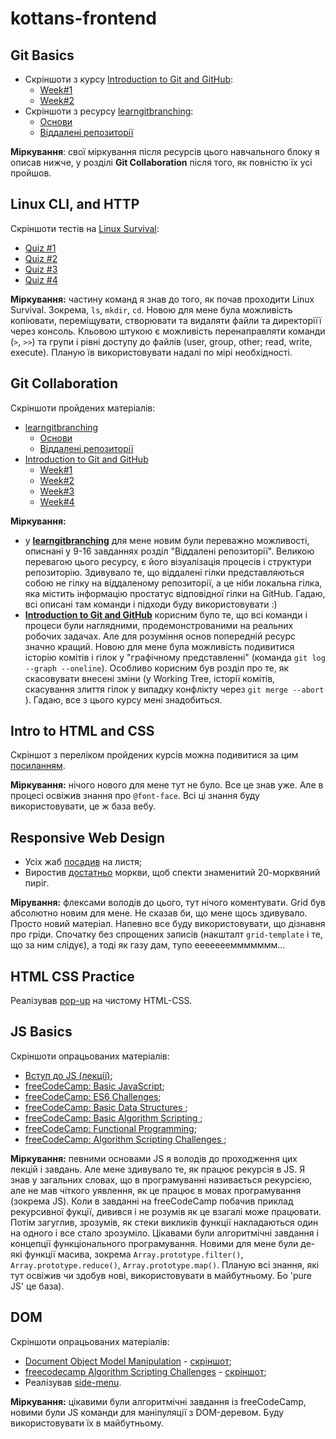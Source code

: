 # kottans-frontend

## Git Basics
* Скріншоти з курсу [Introduction to Git and GitHub](https://www.coursera.org/learn/introduction-git-github):
  * [Week#1](./taks_git_basics/../task_git_basics/Introduction_to_Git_and_GitHub_week1.png)
  * [Week#2](./taks_git_basics/../task_git_basics/Introduction_to_Git_and_GitHub_week2.png)
* Скріншоти з ресурсу [learngitbranching](https://learngitbranching.js.org/?locale=uk):
  * [Основи](task_git_collaboration/git-branching_1.png)
  * [Віддалені репозиторії](task_git_collaboration/git-branching_2.png)

__Міркування__: свої міркування після ресурсів цього навчального блоку я описав нижче, у розділі __Git Collaboration__ після того, як повністю їх усі пройшов.

## Linux CLI, and HTTP
Скріншоти тестів на [Linux Survival](https://linuxsurvival.com/linux-tutorial-introduction/):
* [Quiz #1](./task_linux_cli/Linux-Survival_Quiz-1.png)
* [Quiz #2](./task_linux_cli/Linux-Survival_Quiz-2.png)
* [Quiz #3](./task_linux_cli/Linux-Survival_Quiz-3.png)
* [Quiz #4](./task_linux_cli/Linux-Survival_Quiz-4.png)

__Міркування:__ частину команд я знав до того, як почав проходити Linux Survival. Зокрема, `ls`, `mkdir`, `cd`. Новою для мене була можливість копіювати, переміщувати, створювати та видаляти файли та директоріїї через консоль. Кльовою штукою є можливість перенаправляти команди (`>`, `>>`) та групи і рівні доступу до файлів (user, group, other; read, write, execute). Планую їв використовувати надалі по мірі необхідності.

## Git Collaboration
Скріншоти пройдених матеріалів:
* [learngitbranching](https://learngitbranching.js.org/?locale=uk)
  * [Основи](task_git_collaboration/git-branching_1.png)
  * [Віддалені репозиторії](task_git_collaboration/git-branching_2.png)
* [Introduction to Git and GitHub](https://www.coursera.org/learn/introduction-git-github/home/info)
  * [Week#1](task_git_collaboration/Introduction-to-Git-and-GitHub_1.png) 
  * [Week#2](task_git_collaboration/Introduction-to-Git-and-GitHub_2.png) 
  * [Week#3](task_git_collaboration/Introduction-to-Git-and-GitHub_3.png) 
  * [Week#4](task_git_collaboration/Introduction-to-Git-and-GitHub_4.png) 

__Міркування:__ 
* у __[learngitbranching](https://learngitbranching.js.org/?locale=uk)__ для мене новим були переважно можливості, описнані у 9-16 завданнях розділ "Віддалені репозиторії". Великою перевагою цього ресурсу, є його візуалізація процесів і структури репозиторію. Здивувало те, що віддалені гілки представляються собою не гілку на віддаленому репозиторії, а це ніби локальна гілка, яка містить інформацію простатус відповідної гілки на GitHub. Гадаю, всі описані там команди і підходи буду використовувати :)
* __[Introduction to Git and GitHub](https://www.coursera.org/learn/introduction-git-github/home/info)__ корисним було те, що всі команди і процеси були наглядними, продемонстрованими на реальних робочих задачах. Але для розуміння основ попередній ресурс значно кращий. Новою для мене була можливість подивитися історію комітів і гілок у "графічному представленні" (команда `git log --graph --oneline`). Особливо корисним був розділ про те, як скасовувати внесені зміни (у Working Tree, історії комітів, скасування злиття гілок у випадку конфлікту через `git merge --abort `). Гадаю, все з цього курсу мені знадобиться.

## Intro to HTML and CSS
Скріншот з переліком пройдених курсів можна подивитися за цим [посиланням](task_html_css_intro/learn-html-css.png).

__Міркування:__ нічого нового для мене тут не було. Все це знав уже. Але в процесі освіжив знання про `@font-face`. Всі ці знання буду використовувати, це ж база вебу.

## Responsive Web Design
+ Усіх жаб [посадив](./task_responsive_web_design/froggy.png) на листя;
+ Виростив [достатньо](./task_responsive_web_design/garden.png) моркви, щоб спекти знаменитий 20-морквяний пиріг.

__Мірування:__ флексами володів до цього, тут нічого коментувати. Grid був абсолютно новим для мене. Не сказав би, що мене щось здивувало. Просто новий матеріал. Напевно все буду використовувати, що дізнавня про гріди. Спочатку без спрощених записів (накшталт `grid-template` і те, що за ним слідує), а тоді як газу дам, тупо еееееееммммммм...

## HTML CSS Practice
Реалізував [pop-up](https://ivan-chukhalo.github.io/Kottans_Pop-up/) на чистому HTML-CSS.

## JS Basics
Скріншоти опрацьованих матеріалів:
* [Вступ до JS (лекції)](./task_js_basics/1%20introducting%20to%20js.png);
* [freeCodeCamp: Basic JavaScript](./task_js_basics/2%20basic%20js.png);
* [freeCodeCamp: ES6 Challenges](./task_js_basics/3%20es6.png);
* [freeCodeCamp: Basic Data Structures ](./task_js_basics/4%20Basic%20Data%20Structure.png);
* [freeCodeCamp: Basic Algorithm Scripting ](./task_js_basics/5%20basic%20algorithm.png);
* [freeCodeCamp: Functional Programming](./task_js_basics/6%20Functional%20Programming.png);
* [freeCodeCamp: Algorithm Scripting Challenges ](./task_js_basics/7%20intermediate%20algorithm%20scripting.png);

__Міркування:__ певними основами JS я володів до проходження цих лекцій і завдань. Але мене здивувало те, як працює рекурсія в JS. Я знав у загальних словах, що в програмуванні називається рекурсією, але не мав чіткого уявлення, як це працює в мовах програмування (зокрема JS). Коли в завданні на freeCodeCamp побачив приклад рекурсивної фукції, дивився і не розумів як це взагалі може працювати. Потім загуглив, зрозумів, як стеки викликів функції накладаються один на одного і все стало зрозуміло. Цікавами були алгоритмічні завдання і концепції функціонального програмування. Новими для мене були де-які функції масива, зокрема `Array.prototype.filter()`, `Array.prototype.reduce()`, `Array.prototype.map()`. Планую всі знання, які тут освіжив чи здобув нові, використовувати в майбутньому. Бо 'pure JS' це база).

## DOM
Скріншоти опрацьованих матеріалів:
+ [Document Object Model Manipulation](https://www.coursera.org/learn/html-css-javascript-for-web-developers/home/week/5) - [скріншот](./task_js_dom/dom-manipulation.png);
+ [freecodecamp Algorithm Scripting Challenges](https://learn.freecodecamp.org/javascript-algorithms-and-data-structures/intermediate-algorithm-scripting) - [скріншот](./task_js_dom/algorithm-scripting-challenges.png);
+ Реалізував [side-menu](https://ivan-chukhalo.github.io/Kottans_side-menu/).

__Міркування:__ цікавими були алгоритмічні завдання із freeCodeCamp, новими були JS команди для маніпуляції з DOM-деревом. Буду використовувати їх в майбутньому.
